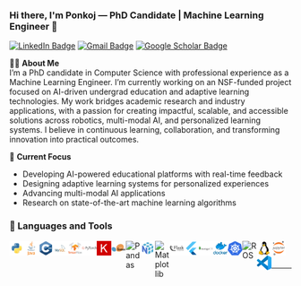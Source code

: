 ### Hi there, I'm Ponkoj — PhD Candidate | Machine Learning Engineer 👋

[![LinkedIn Badge](https://img.shields.io/badge/-PonkojChandraShill-blue?style=flat-square&logo=Linkedin&logoColor=white&link=https://www.linkedin.com/in/ponkoj-chandra-shill-54201417a/)](https://www.linkedin.com/in/ponkoj-chandra-shill-54201417a/) 
[![Gmail Badge](https://img.shields.io/badge/-csponkoj@gmail.com-c14438?style=flat-square&logo=Gmail&logoColor=white&link=mailto:csponkoj@gmail.com)](mailto:csponkoj@gmail.com)
[![Google Scholar Badge](https://img.shields.io/badge/-Google%20Scholar-4285F4?style=flat-square&logo=GoogleScholar&logoColor=white&link=https://scholar.google.com/citations?user=Wfm3Z_YAAAAJ&hl=en)](https://scholar.google.com/citations?user=Wfm3Z_YAAAAJ&hl=en)

👨‍💻 **About Me**  
I’m a PhD candidate in Computer Science with professional experience as a Machine Learning Engineer. I’m currently working on an NSF-funded project focused on AI-driven undergrad education and adaptive learning technologies. My work bridges academic research and industry applications, with a passion for creating impactful, scalable, and accessible solutions across robotics, multi-modal AI, and personalized learning systems. I believe in continuous learning, collaboration, and transforming innovation into practical outcomes.

🌟 **Current Focus**  
- Developing AI-powered educational platforms with real-time feedback  
- Designing adaptive learning systems for personalized experiences  
- Advancing multi-modal AI applications
- Research on state-of-the-art machine learning algorithms

### 🔧 Languages and Tools
[<img align="left" alt="Python" width="26px" src="https://raw.githubusercontent.com/github/explore/80688e429a7d4ef2fca1e82350fe8e3517d3494d/topics/python/python.png" />][python]
[<img align="left" alt="Java" width="26px" src="https://raw.githubusercontent.com/github/explore/80688e429a7d4ef2fca1e82350fe8e3517d3494d/topics/java/java.png" />][java]
[<img align="left" alt="Cpp" width="26px" src="https://raw.githubusercontent.com/github/explore/180320cffc25f4ed1bbdfd33d4db3a66eeeeb358/topics/cpp/cpp.png" />][cpp]
[<img align="left" alt="MySQL" width="26px" src="https://raw.githubusercontent.com/github/explore/80688e429a7d4ef2fca1e82350fe8e3517d3494d/topics/mysql/mysql.png" />][mysql]
[<img align="left" alt="TensorFlow" width="26px" src="https://raw.githubusercontent.com/github/explore/80688e429a7d4ef2fca1e82350fe8e3517d3494d/topics/tensorflow/tensorflow.png" />][tensorflow]
[<img align="left" alt="PyTorch" width="26px" src="https://raw.githubusercontent.com/github/explore/01ea2a586e5da744792d0ccf859f45ea6a02bcbf/topics/pytorch/pytorch.png" />][pytorch]
[<img align="left" alt="Keras" width="26px" src="https://raw.githubusercontent.com/github/explore/18c1c5f26facc3a9c676a32f8fa2c7ebeb27b6d3/topics/keras/keras.png" />][keras]
[<img align="left" alt="Scikit-learn" width="26px" src="https://raw.githubusercontent.com/github/explore/c7f7e9d8bde88a7d6c6e6dc7479f3b4f8d4dcb05/topics/scikit-learn/scikit-learn.png" />][scikit]
[<img align="left" alt="Pandas" width="26px" src="https://raw.githubusercontent.com/github/explore/7c6d9a5b7c2f7ba2c69b64f04d9d24c55649a07d/topics/pandas/pandas.png" />][pandas]
[<img align="left" alt="NumPy" width="26px" src="https://raw.githubusercontent.com/github/explore/69d79091c6adee5fe7d83bfb2afc861c8865f4d8/topics/numpy/numpy.png" />][numpy]
[<img align="left" alt="Matplotlib" width="26px" src="https://raw.githubusercontent.com/github/explore/3c161f31a6d68d6d1bffc7a0bbd2ef8ad39a41be/topics/matplotlib/matplotlib.png" />][matplotlib]
[<img align="left" alt="Flask" width="26px" src="https://raw.githubusercontent.com/github/explore/6f9b2f9d2b7f7f5aab9b1bb3d84f44b90662d9d4/topics/flask/flask.png" />][flask]
[<img align="left" alt="Flutter" width="26px" src="https://raw.githubusercontent.com/github/explore/f1ae1c309f04033d220f1c33d8e8c1ac91805b57/topics/flutter/flutter.png" />][flutter]
[<img align="left" alt="MongoDB" width="26px" src="https://raw.githubusercontent.com/github/explore/80688e429a7d4ef2fca1e82350fe8e3517d3494d/topics/mongodb/mongodb.png" />][mongodb]
[<img align="left" alt="Docker" width="26px" src="https://raw.githubusercontent.com/github/explore/1c6fc73b7a3db39c2e40f830b8b0d6b3b774f72e/topics/docker/docker.png" />][docker]
[<img align="left" alt="Kubernetes" width="26px" src="https://raw.githubusercontent.com/github/explore/80688e429a7d4ef2fca1e82350fe8e3517d3494d/topics/kubernetes/kubernetes.png" />][kubernetes]
[<img align="left" alt="ROS" width="26px" src="https://raw.githubusercontent.com/github/explore/fc6f34cce7f8cd7d7d9b2ec4fb226b06b9df20c0/topics/ros/ros.png" />][ros]
[<img align="left" alt="Linux" width="26px" src="https://raw.githubusercontent.com/github/explore/d699d96b3f6f7d4d512ab6de8fbd34f84ff2f6d8/topics/linux/linux.png" />][linux]
[<img align="left" alt="Jupyter" width="26px" src="https://raw.githubusercontent.com/github/explore/92c9285c8f6c7b8a46fc11f1bff70a66f18f5dcf/topics/jupyter-notebook/jupyter-notebook.png" />][jupyter]
[<img align="left" alt="VSCode" width="26px" src="https://raw.githubusercontent.com/github/explore/9517ce17f81d2524c91e86f21f1ba8eafae7bec3/topics/visual-studio-code/visual-studio-code.png" />][vscode]
<br /><br />

---

[gmail]: mailto:csponkoj@gmail.com  
[python]: https://www.python.org/  
[java]: https://www.java.com/  
[cpp]: https://isocpp.org/  
[mysql]: https://www.mysql.com/  
[tensorflow]: https://www.tensorflow.org/  
[pytorch]: https://pytorch.org/  
[keras]: https://keras.io/  
[scikit]: https://scikit-learn.org/  
[pandas]: https://pandas.pydata.org/  
[numpy]: https://numpy.org/  
[matplotlib]: https://matplotlib.org/  
[flask]: https://flask.palletsprojects.com/  
[flutter]: https://flutter.dev/  
[mongodb]: https://www.mongodb.com/  
[docker]: https://www.docker.com/  
[kubernetes]: https://kubernetes.io/  
[ros]: https://www.ros.org/  
[linux]: https://www.linux.org/  
[jupyter]: https://jupyter.org/  
[vscode]: https://code.visualstudio.com/  
